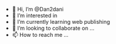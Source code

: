 - 👋 Hi, I’m @Dan2dani
- 👀 I’m interested in 
- 🌱 I’m currently learning web publishing
- 💞️ I’m looking to collaborate on ...
- 📫 How to reach me ...

<!---
Dan2dani/Dan2dani is a ✨ special ✨ repository because its `README.md` (this file) appears on your GitHub profile.
You can click the Preview link to take a look at your changes.
--->
